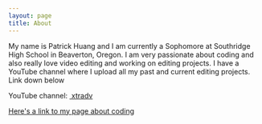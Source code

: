 ```yaml
---
layout: page
title: About
---
```


My name is Patrick Huang and I am currently a Sophomore at Southridge High School in Beaverton, Oregon. I am very passionate about coding and also really love video editing and working on editing projects. I have a YouTube channel where I upload all my past and current editing projects. Link down below

YouTube channel: <a href="https://www.youtube.com/user/xtradv112"> xtradv </a>

<a href="https://allaboutpatrick.wordpress.com/coding/">Here's a link to my page about coding</a>